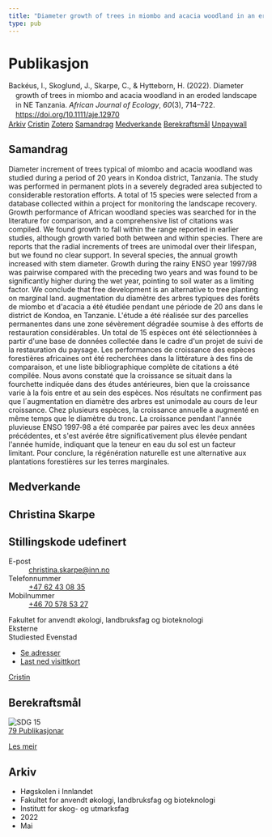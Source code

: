 ```yaml
---
title: "Diameter growth of trees in miombo and acacia woodland in an eroded landscape in NE Tanzania"
type: pub
---
```

<h1>Publikasjon</h1>
<article id="csl-bib-container-6B25NGD4" class="csl-bib-container">
  <div class="csl-bib-body" style="line-height: 1.35; padding-left: 1em; text-indent:-1em;">
  <div class="csl-entry">Back&#xE9;us, I., Skoglund, J., Skarpe, C., &amp; Hytteborn, H. (2022). Diameter growth of trees in miombo and acacia woodland in an eroded landscape in NE Tanzania. <i>African Journal of Ecology</i>, <i>60</i>(3), 714&#x2013;722. <a href="https://doi.org/10.1111/aje.12970">https://doi.org/10.1111/aje.12970</a></div>
</div>
  <div class="csl-bib-buttons">
    <a href="#taxonomy-article-6B25NGD4" class="csl-bib-button">Arkiv</a>
    <a href="https://app.cristin.no/results/show.jsf?id=2021521" alt="Cristin URL" class="csl-bib-button">Cristin</a>
    <a href="http://zotero.org/groups/5022929/items/6B25NGD4" alt="Zotero URL" class="csl-bib-button">Zotero</a>
    <a href="#abstract-article-6B25NGD4" class="csl-bib-button">Samandrag</a>
    <a href="#contributors-article-6B25NGD4" class="csl-bib-button">Medverkande</a>
    <a href="#sdg-article-6B25NGD4" class="csl-bib-button">Berekraftsmål</a>
    <a href="http://uu.diva-portal.org/smash/get/diva2:1653184/FULLTEXT01" class="csl-bib-button">Unpaywall</a>
  </div>
  <div id="csl-bib-meta-container-6B25NGD4"></div>
</article>
<div id="csl-bib-meta-6B25NGD4" class="csl-bib-meta">
  <article id="abstract-article-6B25NGD4" class="abstract-article">
    <h1>Samandrag</h1>
    Diameter increment of trees typical of miombo and acacia woodland was studied during a period of 20 years in Kondoa district, Tanzania. The study was performed in permanent plots in a severely degraded area subjected to considerable restoration efforts. A total of 15 species were selected from a database collected within a project for monitoring the landscape recovery. Growth performance of African woodland species was searched for in the literature for comparison, and a comprehensive list of citations was compiled. We found growth to fall within the range reported in earlier studies, although growth varied both between and within species. There are reports that the radial increments of trees are unimodal over their lifespan, but we found no clear support. In several species, the annual growth increased with stem diameter. Growth during the rainy ENSO year 1997/98 was pairwise compared with the preceding two years and was found to be significantly higher during the wet year, pointing to soil water as a limiting factor. We conclude that free development is an alternative to tree planting on marginal land.
augmentation du diamètre des arbres typiques des forêts de miombo et d'acacia a été étudiée pendant une période de 20 ans dans le district de Kondoa, en Tanzanie. L'étude a été réalisée sur des parcelles permanentes dans une zone sévèrement dégradée soumise à des efforts de restauration considérables. Un total de 15 espèces ont été sélectionnées à partir d'une base de données collectée dans le cadre d'un projet de suivi de la restauration du paysage. Les performances de croissance des espèces forestières africaines ont été recherchées dans la littérature à des fins de comparaison, et une liste bibliographique complète de citations a été compilée. Nous avons constaté que la croissance se situait dans la fourchette indiquée dans des études antérieures, bien que la croissance varie à la fois entre et au sein des espèces. Nos résultats ne confirment pas que l´augmentation en diamètre des arbres est unimodale au cours de leur croissance. Chez plusieurs espèces, la croissance annuelle a augmenté en même temps que le diamètre du tronc. La croissance pendant l'année pluvieuse ENSO 1997‐98 a été comparée par paires avec les deux années précédentes, et s'est avérée être significativement plus élevée pendant l'année humide, indiquant que la teneur en eau du sol est un facteur limitant. Pour conclure, la régénération naturelle est une alternative aux plantations forestières sur les terres marginales.
  </article>
  <article id="contributors-article-6B25NGD4" class="contributors-article">
    <h1>Medverkande</h1>
    <div class="personas">
<div class="vrtx-hinn-person-card">
<div class="photo">
<i class="lar la-user-circle missing-person"></i>
</div>
<div class="info">
<hgroup><h1>Christina Skarpe</h1>
<h2>Stillingskode udefinert</h2>
</hgroup><dl>
<dt>E-post</dt>
<dd>
<a href="mailto:christina.skarpe@inn.no">christina.skarpe@inn.no</a>
</dd>
<dt>Telefonnummer</dt>
<dd><a href="tel:+4762430835">
+47 62 43 08 35
</a></dd>
<dt>Mobilnummer</dt>
<dd><a href="tel:+46705785327">
+46 70 578 53 27
</a></dd>
</dl>
<p>
Fakultet for anvendt økologi, landbruksfag og bioteknologi<br>
Eksterne<br>
Studiested Evenstad
</p>
<ul class="vrtx-hinn-links">
<li><a href="https://www.inn.no/finn-en-ansatt/christina-skarpe.html#vrtx-hinn-addresses">Se adresser</a></li>
<li><a href="https://www.inn.no/finn-en-ansatt/christina-skarpe.html?vrtx=vcf">Last ned visittkort</a></li>
</ul>
</div>
</div>
<a href="https://app.cristin.no/persons/show.jsf?id=328270" alt="Cristin URL" class="personas-cristin">Cristin</a>
</div>
  </article>
  <article id="sdg-article-6B25NGD4" class="sdg-article">
    <h1>Berekraftsmål</h1>
    <div class="sdg-container"><div id="sdg15" class="sdg">
<img src="{{< params subfolder >}}images/sdg/sdg15_no.png" class="image" alt="SDG 15">
<div class="sdg-overlay">
<a href="{{< params subfolder >}}no/archive/?sdg=15#archive" class="sdg-publication-count"><span>79</span> Publikasjonar</a>
<p><a href="https://www.fn.no/om-fn/fns-baerekraftsmaal/livet-paa-land?lang=nno-NO" class="sdg-read-more">Les meir</a></p>
</div>
</div></div>
  </article>
  <article id="taxonomy-article-6B25NGD4" class="taxonomy-article">
    <h1>Arkiv</h1>
    <ul>
      <li>Høgskolen i Innlandet</li>
      <li>Fakultet for anvendt økologi, landbruksfag og bioteknologi</li>
      <li>Institutt for skog- og utmarksfag</li>
      <li>2022</li>
      <li>Mai</li>
    </ul>
  </article>
</div>
